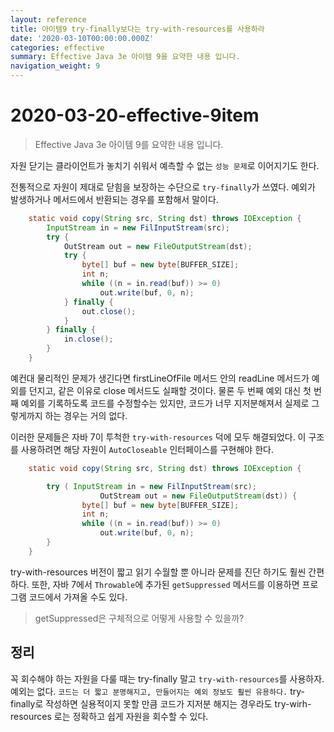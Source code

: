 ```yaml
---
layout: reference
title: 아이템9 try-finally보다는 try-with-resources를 사용하라
date: '2020-03-10T00:00:00.000Z'
categories: effective
summary: Effective Java 3e 아이템 9을 요약한 내용 입니다.
navigation_weight: 9
---
```


# 2020-03-20-effective-9item

> Effective Java 3e 아이템 9를 요약한 내용 입니다.

자원 닫기는 클라이언트가 놓치기 쉬워서 예측할 수 없는 `성능 문제`로 이어지기도 한다.

전통적으로 자원이 제대로 닫힘을 보장하는 수단으로 `try-finally`가 쓰였다. 예외가 발생하거나 메서드에서 반환되는 경우를 포함해서 말이다.

```java
    static void copy(String src, String dst) throws IOException {
        InputStream in = new FilInputStream(src);
        try {
            OutStream out = new FileOutputStream(dst);
            try {
                byte[] buf = new byte[BUFFER_SIZE];
                int n;
                while ((n = in.read(buf)) >= 0)
                    out.write(buf, 0, n);
            } finally {
                out.close();
            }
        } finally {
            in.close();
        }
    }
```

예컨대 물리적인 문제가 생긴다면 firstLineOfFile 메서드 안의 readLine 메서드가 예외를 던지고, 같은 이유로 close 메서드도 실패할 것이다. 물론 두 번째 예외 대신 첫 번째 예외를 기록하도록 코드를 수정할수는 있지만, 코드가 너무 지저분해져서 실제로 그렇게까지 하는 경우는 거의 없다.

이러한 문제들은 자바 7이 투척한 `try-with-resources` 덕에 모두 해결되었다. 이 구조를 사용하려면 해당 자원이 `AutoCloseable` 인터페이스를 구현해야 한다.

```java
    static void copy(String src, String dst) throws IOException {

        try ( InputStream in = new FilInputStream(src);
                    OutStream out = new FileOutputStream(dst)) {
                byte[] buf = new byte[BUFFER_SIZE];
                int n;
                while ((n = in.read(buf)) >= 0)
                    out.write(buf, 0, n);
        }
    }
```

try-with-resources 버전이 짧고 읽기 수월할 뿐 아니라 문제를 진단 하기도 훨씬 간편하다. 또한, 자바 7에서 `Throwable`에 추가된 `getSuppressed` 메서드를 이용하면 프로그램 코드에서 가져올 수도 있다.

> getSuppressed은 구체적으로 어떻게 사용할 수 있을까?

## 정리

꼭 회수해야 하는 자원을 다룰 때는 try-finally 말고 `try-with-resources`를 사용하자. 예외는 없다. `코드는 더 짧고 분명해지고, 만들어지는 예외 정보도 훨씬 유용하다.` try-finally로 작성하면 실용적이지 못할 만큼 코드가 지저분 해지는 경우라도 try-wirh-resources 로는 정확하고 쉽게 자원을 회수할 수 있다.


